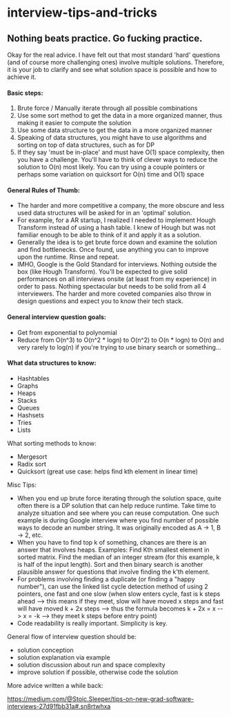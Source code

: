 # interview-tips-and-tricks

## Nothing beats practice. Go fucking practice.

Okay for the real advice. I have felt out that most standard 'hard' questions (and of course more challenging ones) involve multiple solutions. Therefore, it is your job to clarify and see what solution space is possible and how to achieve it.

#### Basic steps: ####

1. Brute force / Manually iterate through all possible combinations
2. Use some sort method to get the data in a more organized manner, thus making it easier to compute the solution
3. Use some data structure to get the data in a more organized manner
4. Speaking of data structures, you might have to use algorithms and sorting on top of data structures, such as for DP
5. If they say 'must be in-place' and must have O(1) space complexity, then you have a challenge. You'll have to think of clever ways to reduce the solution to O(n) most likely. You can try using a couple pointers or perhaps some variation on quicksort for O(n) time and O(1) space

#### General Rules of Thumb: ####

* The harder and more competitive a company, the more obscure and less used data structures will be asked for in an 'optimal' solution.
* For example, for a AR startup, I realized I needed to implement Hough Transform instead of using a hash table. I knew of Hough but was not familiar enough to be able to think of it and apply it as a solution.
* Generally the idea is to get brute force down and examine the solution and find bottlenecks. Once found, use anything you can to improve upon the runtime. Rinse and repeat.
* IMHO, Google is the Gold Standard for interviews. Nothing outside the box (like Hough Transform). You'll be expected to give solid performances on all interviews onsite (at least from my experience) in order to pass. Nothing spectacular but needs to be solid from all 4 interviewers. The harder and more coveted companies also throw in design questions and expect you to know their tech stack.

#### General interview question goals: ####

* Get from exponential to polynomial
* Reduce from O(n^3) to O(n^2 * logn) to O(n^2) to O(n * logn) to O(n) and very rarely to log(n) if you're trying to use binary search or something...

#### What data structures to know: ####

* Hashtables
* Graphs
* Heaps
* Stacks
* Queues
* Hashsets
* Tries
* Lists

What sorting methods to know:

* Mergesort
* Radix sort
* Quicksort (great use case: helps find kth element in linear time)

Misc Tips:

* When you end up brute force iterating through the solution space, quite often there is a DP solution that can help reduce runtime. Take time to analyze situation and see where you can reuse computation. One such example is during Google interview where you find number of possible ways to decode an number string. It was originally encoded as A -> 1, B -> 2, etc. 
* When you have to find top k of something, chances are there is an answer that involves heaps. Examples: Find Kth smallest element in sorted matrix. Find the median of an integer stream (for this example, k is half of the input length). Sort and then binary search is another plausible answer for questions that involve finding the k'th element.
* For problems involving finding a duplicate (or finding a "happy number"), can use the linked list cycle detection method of using 2 pointers, one fast and one slow (when slow enters cycle, fast is k steps ahead --> this means if they meet, slow will have moved x steps and fast will have moved k + 2x steps --> thus the formula becomes k + 2x = x --> x = -k --> they meet k steps before entry point)
* Code readability is really important. Simplicity is key.

General flow of interview question should be:
* solution conception
* solution explanation via example
* solution discussion about run and space complexity
* improve solution if possible, otherwise code the solution


More advice written a while back:

https://medium.com/@Stoic.Sleeper/tips-on-new-grad-software-interviews-27d91fbb31a#.sn8rtwhxa
